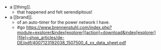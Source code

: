 - a [[thing]].
  - that happened and felt serendipitous!
- a [[brand]].
  - of an auto-timer for the power network I have.
  - #go https://www.brennenstuhl.com/index.php?module=explorer&index[explorer][action]=download&index[explorer][file]=shop_articles/de-DE/pdf/4007123192038_1507500_4_xx_data_sheet.pdf